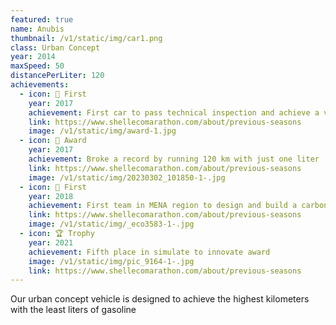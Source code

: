 ```yaml
---
featured: true
name: Anubis
thumbnail: /v1/static/img/car1.png
class: Urban Concept
year: 2014
maxSpeed: 50
distancePerLiter: 120
achievements:
  - icon: 🥇 First
    year: 2017
    achievement: First car to pass technical inspection and achieve a valid run
    link: https://www.shellecomarathon.com/about/previous-seasons
    image: /v1/static/img/award-1.jpg
  - icon: 🌟 Award
    year: 2017
    achievement: Broke a record by running 120 km with just one liter
    link: https://www.shellecomarathon.com/about/previous-seasons
    image: /v1/static/img/20230302_101850-1-.jpg
  - icon: 🥇 First
    year: 2018
    achievement: First team in MENA region to design and build a carbon fiber chassis
    link: https://www.shellecomarathon.com/about/previous-seasons
    image: /v1/static/img/_eco3583-1-.jpg
  - icon: 🏆 Trophy
    year: 2021
    achievement: Fifth place in simulate to innovate award
    image: /v1/static/img/pic_9164-1-.jpg
    link: https://www.shellecomarathon.com/about/previous-seasons
---
```

Our urban concept vehicle is designed to achieve the highest kilometers with the least liters of gasoline